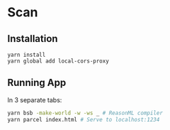 # Scan

## Installation

```
yarn install
yarn global add local-cors-proxy
```

## Running App

In 3 separate tabs:

```sh
yarn bsb -make-world -w -ws _ # ReasonML compiler
yarn parcel index.html # Serve to localhost:1234
```
